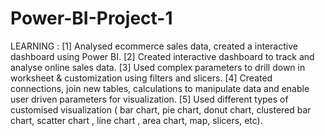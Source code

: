 # Power-BI-Project-1
LEARNING :
[1] Analysed ecommerce sales data, created a interactive dashboard using Power BI.
[2] Created interactive dashboard to track and analyse online sales data.
[3] Used complex parameters to drill down in worksheet & customization using filters and slicers.
[4] Created connections, join new tables, calculations to manipulate data and enable user driven parameters for visualization.
[5] Used different types of customised visualization ( bar chart, pie chart, donut chart, clustered bar chart, scatter chart , line chart , area chart, map, slicers, etc).
